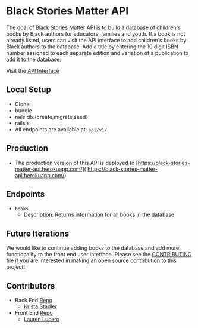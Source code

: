 # Black Stories Matter API
The goal of Black Stories Matter API is to build a database of children's books by Black authors for educators, families and youth.
If a book is not already listed, users can visit the API interface to add children's books by Black authors to the database.
Add a title by entering the 10 digit ISBN number assigned to each separate edition and variation of a publication to add it to the database.

Visit the [API Interface](https://black-stories-matter-api.herokuapp.com/)

## Local Setup

- Clone
- bundle
- rails db:{create,migrate,seed}
- rails s
- All endpoints are available at: `api/v1/`

## Production

- The production version of this API is deployed to [https://black-stories-matter-api.herokuapp.com/]( https://black-stories-matter-api.herokuapp.com/)

## Endpoints
  - `books`
    - Description: Returns information for all books in the database  

## Future Iterations
We would like to continue adding books to the database and add more functionality to the front end user interface.
Please see the [CONTRIBUTING](CONTRIBUTING.md) file if you are interested in making an open source contribution to this project!

## Contributors
- Back End [Repo](https://github.com/Black-Stories-Matter/black_stories_matter_api)
  - [Krista Stadler](https://github.com/kristastadler)
- Front End [Repo](https://github.com/Black-Stories-Matter/black-stories-matter-fe)
  - [Lauren Lucero](https://github.com/laurenlucero)
